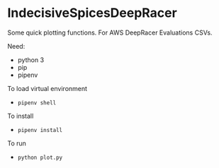 # IndecisiveSpicesDeepRacer

Some quick plotting functions. For AWS DeepRacer Evaluations CSVs.

Need:
* python 3
* pip
* pipenv

To load virtual environment
* `pipenv shell`

To install
* `pipenv install`

To run
* `python plot.py`